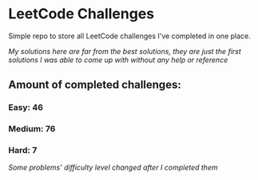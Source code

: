 
# LeetCode Challenges

Simple repo to store all LeetCode challenges I've completed in one place.

<i>My solutions here are far from the best solutions, they are just the first solutions I was able to come up with without any help or reference</i>

## Amount of completed challenges:

### Easy: 46

### Medium: 76

### Hard: 7

<i>Some problems' difficulty level changed after I completed them</i>
